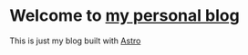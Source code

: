 # Welcome to [my personal blog](https://eXiga.github.io)

This is just my blog built with [Astro](https://astro.build)
